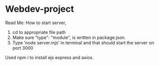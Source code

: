 # Webdev-project
Read Me:
How to start server, 
1. cd to appropriate file path
2. Make sure  "type": "module", is written in package.json. 
3. Type 'node server.mjs' in terminal and that should start the server on port 3000

Used npm i to install ejs express and axios. 
